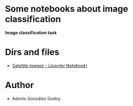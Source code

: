# Some notebooks about image classification

**Image classification task**


# Dirs and files

- [Satellite images -  (Jupyter Notebook)](src/classication_satellite_images.ipynb)


# Author

- Adonis González Godoy